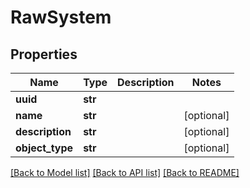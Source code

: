 # RawSystem


## Properties
Name | Type | Description | Notes
------------ | ------------- | ------------- | -------------
**uuid** | **str** |  | 
**name** | **str** |  | [optional] 
**description** | **str** |  | [optional] 
**object_type** | **str** |  | [optional] 

[[Back to Model list]](../README.md#documentation-for-models) [[Back to API list]](../README.md#documentation-for-api-endpoints) [[Back to README]](../README.md)


